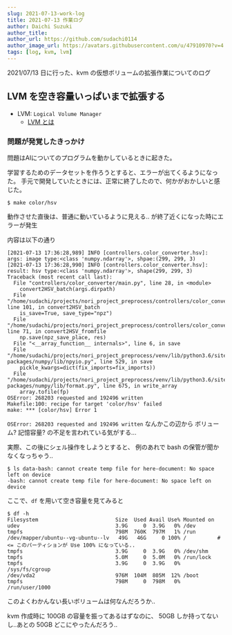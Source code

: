 ```yaml
---
slug: 2021-07-13-work-log
title: 2021-07-13 作業ログ
author: Daichi Suzuki
author_title: 
author_url: https://github.com/sudachi0114
author_image_url: https://avatars.githubusercontent.com/u/47910970?v=4
tags: [log, kvm, lvm]
---
```


2021/07/13 日に行った、kvm の仮想ボリュームの拡張作業についてのログ

## LVM を空き容量いっぱいまで拡張する

* LVM: `Logical Volume Manager`
    * [LVM とは](https://users.miraclelinux.com/technet/document/linux/training/2_2_3.html)

### 問題が発覚したきっかけ

問題はAIについてのプログラムを動かしているときに起きた。

学習するためのデータセットを作ろうとすると、エラーが出てくるようになった。
手元で開発していたときには、正常に終了したので、何かがおかしいと感じた。

```shell
$ make color/hsv
```

動作させた直後は、普通に動いているように見える..
が終了近くになった時にエラーが発生

内容は以下の通り

```log
[2021-07-13 17:36:28,989] INFO [controllers.color_converter.hsv]: args: image type:<class 'numpy.ndarray'>, shpae:(299, 299, 3)
[2021-07-13 17:36:28,990] INFO [controllers.color_converter.hsv]: result: hsv type:<class 'numpy.ndarray'>, shape(299, 299, 3)
Traceback (most recent call last):
  File "controllers/color_converter/main.py", line 28, in <module>
    convert2HSV_batch(args.dirpath)
  File "/home/sudachi/projects/nori_project_preprocess/controllers/color_converter/hsv.py", line 101, in convert2HSV_batch
    is_save=True, save_type="npz")
  File "/home/sudachi/projects/nori_project_preprocess/controllers/color_converter/hsv.py", line 71, in convert2HSV_fromfile
    np.save(npz_save_place, res)
  File "<__array_function__ internals>", line 6, in save
  File "/home/sudachi/projects/nori_project_preprocess/venv/lib/python3.6/site-packages/numpy/lib/npyio.py", line 529, in save
    pickle_kwargs=dict(fix_imports=fix_imports))
  File "/home/sudachi/projects/nori_project_preprocess/venv/lib/python3.6/site-packages/numpy/lib/format.py", line 675, in write_array
    array.tofile(fp)
OSError: 268203 requested and 192496 written
Makefile:100: recipe for target 'color/hsv' failed
make: *** [color/hsv] Error 1
```

`OSError: 268203 requested and 192496 written` なんかこの辺から
ボリューム? 記憶容量? の不足を言われている気がする...

実際、この後にシェル操作をしようとすると、
例のあれで bash の保管が聞かなくなっちゃう..

```shell
$ ls data-bash: cannot create temp file for here-document: No space left on device
-bash: cannot create temp file for here-document: No space left on device
```

ここで、`df` を用いて空き容量を見てみると

```shell
$ df -h
Filesystem                         Size  Used Avail Use% Mounted on
udev                               3.9G     0  3.9G   0% /dev
tmpfs                              798M  760K  797M   1% /run
/dev/mapper/ubuntu--vg-ubuntu--lv   49G   46G     0 100% /          # <= このパーティションが Use 100% になっている..
tmpfs                              3.9G     0  3.9G   0% /dev/shm
tmpfs                              5.0M     0  5.0M   0% /run/lock
tmpfs                              3.9G     0  3.9G   0% /sys/fs/cgroup
/dev/vda2                          976M  104M  805M  12% /boot
tmpfs                              798M     0  798M   0% /run/user/1000
```

このよくわかんない長いボリュームは何なんだろうか..

kvm 作成時に 100GB の容量を振ってあるはずなのに、
50GB しか持ってないし..あとの 50GB どこにやったんだろう..
